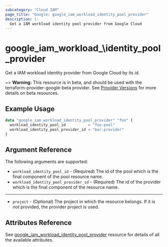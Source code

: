 ```yaml
---
subcategory: "Cloud IAM"
page_title: "Google: google_iam_workload_identity_pool_provider"
description: |-
  Get a IAM workload identity pool provider from Google Cloud
---
```


# google\_iam\_workload_\identity\_pool\_provider

Get a IAM workload identity provider from Google Cloud by its id.

~> **Warning:** This resource is in beta, and should be used with the terraform-provider-google-beta provider.
See [Provider Versions](https://terraform.io/docs/providers/google/guides/provider_versions.html) for more details on beta resources.

## Example Usage

```tf
data "google_iam_workload_identity_pool_provider" "foo" {
  workload_identity_pool_id          = "foo-pool"
  workload_identity_pool_provider_id = "bar-provider"
}
```

## Argument Reference

The following arguments are supported:

* `workload_identity_pool_id` - (Required) The id of the pool which is the
    final component of the pool resource name.
* `workload_identity_pool_provider_id` - (Required) The id of the provider which is the
    final component of the resource name.

- - -

* `project` - (Optional) The project in which the resource belongs. If it
    is not provided, the provider project is used.

## Attributes Reference
See [google_iam_workload_identity_pool_provider](https://www.terraform.io/docs/providers/google/r/iam_workload_identity_pool_provider.html) resource for details of all the available attributes.
